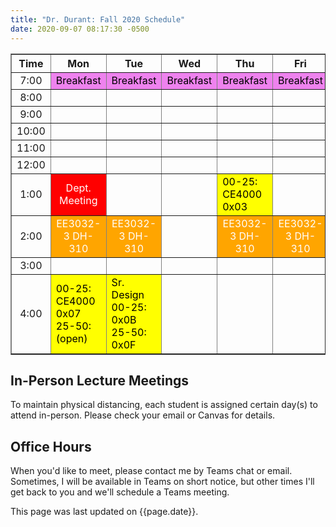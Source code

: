 ```yaml
---
title: "Dr. Durant: Fall 2020 Schedule"
date: 2020-09-07 08:17:30 -0500
---
```


<style type="text/css">
td        { text-align: center;                      }
td.oh     { background-color: #77DD77; color: black; }
td.am     { background-color: red;     color: white; }
td.ce4000 { background-color: yellow;  color: black; text-align: left; }
td.ee3032 { background-color: orange;  color: white; }
td.lunch  { background-color: violet;  color: black; }
</style>

<div align="center">
<table border>
<tr><th>Time</th>       <th>Mon</th>                                                    <th>Tue</th>                                                        <th>Wed</th>                            <th>Thu</th>                                    <th>Fri</th>                                    </tr>
<tr><td>7:00</td>       <td class="lunch">Breakfast</td>                                <td class="lunch">Breakfast</td>                                    <td class="lunch">Breakfast</td>        <td class="lunch">Breakfast</td>                <td class="lunch">Breakfast</td>                </tr>
<tr><td>8:00</td>       <td>&nbsp;</td>                                                 <td>&nbsp;</td>                                                     <td>&nbsp;</td>                         <td>&nbsp;</td>                                 <td>&nbsp;</td>                                 </tr>
<tr><td>9:00</td>       <td>&nbsp;</td>                                                 <td>&nbsp;</td>                                                     <td>&nbsp;</td>                         <td>&nbsp;</td>                                 <td>&nbsp;</td>                                 </tr>
<tr><td>10:00</td>      <td>&nbsp;</td>                                                 <td>&nbsp;</td>                                                     <td>&nbsp;</td>                         <td>&nbsp;</td>                                 <td>&nbsp;</td>                                 </tr>
<tr><td>11:00</td>      <td>&nbsp;</td>                                                 <td>&nbsp;</td>                                                     <td>&nbsp;</td>                         <td>&nbsp;</td>                                 <td>&nbsp;</td>                                 </tr>
<tr><td>12:00</td>      <td>&nbsp;</td>                                                 <td>&nbsp;</td>                                                     <td>&nbsp;</td>                         <td>&nbsp;</td>                                 <td>&nbsp;</td>                                 </tr>
<tr><td>1:00</td>       <td class="am">Dept. Meeting</td>                               <td>&nbsp;</td>                                                     <td>&nbsp;</td>                         <td class="ce4000">00-25: CE4000 0x03</td>      <td>&nbsp;</td>                                 </tr>
<tr><td>2:00</td>       <td class="ee3032">EE3032-3&nbsp;DH-310</td>                    <td class="ee3032">EE3032-3&nbsp;DH-310</td>                        <td>&nbsp;</td>                         <td class="ee3032">EE3032-3&nbsp;DH-310</td>    <td class="ee3032">EE3032-3&nbsp;DH-310</td>    </tr>
<tr><td>3:00</td>       <td>&nbsp;</td>                                                 <td>&nbsp;</td>                                                     <td>&nbsp;</td>                         <td>&nbsp;</td>                                 <td>&nbsp;</td>                                 </tr>
<tr><td>4:00</td>       <td class="ce4000">00-25: CE4000 0x07<br/>25-50: (open)</td>    <td class="ce4000">Sr. Design<br/>00-25: 0x0B<br/>25-50: 0x0F</td>  <td>&nbsp;</td>                         <td>&nbsp;</td>                                 <td>&nbsp;</td>                                 </tr>
</table>
</div>

## In-Person Lecture Meetings

To maintain physical distancing, each student is assigned certain day(s) to attend in-person. Please check your email or Canvas for details.

## Office Hours

When you'd like to meet, please contact me by Teams chat or email. Sometimes, I will be available in Teams on short notice, but other times I'll get back to you and we'll schedule a Teams meeting.

This page was last updated on {{page.date}}.
